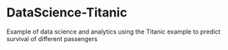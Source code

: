 # DataScience-Titanic
Example of data science and analytics using the Titanic example to predict survival of different passengers

